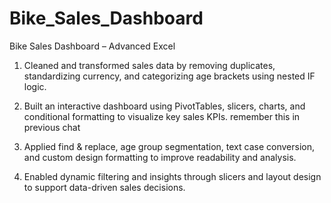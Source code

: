 # Bike_Sales_Dashboard

Bike Sales Dashboard – Advanced Excel

1. Cleaned and transformed sales data by removing duplicates, standardizing currency, and categorizing age brackets using nested IF logic.

2. Built an interactive dashboard using PivotTables, slicers, charts, and conditional formatting to visualize key sales KPIs. remember this in previous chat

3. Applied find & replace, age group segmentation, text case conversion, and custom design formatting to improve readability and analysis.

4. Enabled dynamic filtering and insights through slicers and layout design to support data-driven sales decisions.


